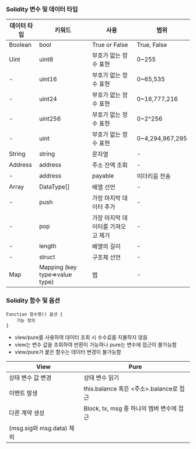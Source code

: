 ### Solidity 변수 및 데이터 타입

| 데이터 타입 | 키워드 | 사용 | 범위 |
| ------ | ------ | ------ | ------ |
| Boolean | bool | True or False | True, False |
| Uint | uint8 | 부호가 없는 정수 표현 | 0~255 |
| - | uint16 | 부호가 없는 정수 표현 | 0~65,535 |
| - | uint24 | 부호가 없는 정수 표현 | 0~16,777,216 |
| - | uint256 | 부호가 없는 정수 표현 | 0~2^256 |
| - | uint | 부호가 없는 정수 표현 | 0~4,294,967,295 |
| String | string |	문자열 | - |
| Address |	address | 주소 잔액 조회 | - |
| - | address | payable | 이더리움 전송 | - |
| Array | DataType[] | 배열 선언 | - |
| - | push | 가장 마지막 데이터 추가 | - |
| - | pop | 가장 마지막 데이터를 가져오고 제거 | - |
| - | length | 배열의 길이 | - |
| - | struct | 구조체 선언 | - |
| Map | Mapping (key type=>value type) | 맵 | - |

### Solidity 함수 및 옵션
```
Function 함수명() 옵션 {
    기능 정의
}
```
- view/pure를 사용하여 데이터 조회 시 수수료를 지불하지 않음
- view는 변수 값을 조회하여 반환이 가능하나 pure는 변수에 접근이 불가능함
- view/pure가 붙은 함수는 데이터 변경이 불가능함

| View | Pure |
| ------ | ------ |
| 상태 변수 값 변경 | 상태 변수 읽기 |
| 이벤트 발생 | this.balance 혹은 <주소>.balance로 접근 |
| 다른 계약 생성 | Block, tx, msg 중 하나의 멤버 변수에 접근
(msg.sig와 msg.data) 제외 |
